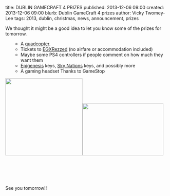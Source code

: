 title: DUBLIN GAMECRAFT 4 PRIZES
published: 2013-12-06 09:00
created: 2013-12-06 09:00
blurb: Dublin GameCraft 4 prizes
author: Vicky Twomey-Lee
tags: 2013, dublin, christmas, news, announcement, prizes

<p>We thought it might be a good idea to let you know some of the prizes for tomorrow.</p>
<ul>
<ul>
<li>A <a href="http://radiocontrolledshop.ie/quadcopters-ireland-hexacopters-ireland-multicopters-ireland/6142-udi-u818a-drone-large-6-axis-quadcopter-with-camera-a-u818a-5028967339662.html" target="_blank">quadcopter</a>.</li>
<li>Tickets to <a href="http://www.rezzed.com/" target="_blank">EGXRezzed</a> (no airfare or accommodation included)</li>
<li>Maybe some PS4 controllers if people comment on how much they want them</li>
<li><a href="http://deadsharktriplepunch.com/epigenesis/" target="_blank">Epigenesis</a> keys, <a href="http://www.skynations.net/" target="_blank">Sky Nations</a> keys, and possibly more</li>
<li>A gaming headset Thanks to GameStop</li>
</ul>
</ul>
<p><a href="http://radiocontrolledshop.ie/quadcopters-ireland-hexacopters-ireland-multicopters-ireland/6142-udi-u818a-drone-large-6-axis-quadcopter-with-camera-a-u818a-5028967339662.html"><img class="alignleft" title="Quadcopter" src="http://radiocontrolledshop.ie/6142-11848-thickbox_default/udi-u818a-drone-large-6-axis-quadcopter-with-camera-a-u818a.jpg" alt="" width="240" height="240" /></a><img class="alignleft" title="PS4 controller" src="http://i.i.cbsi.com/cnwk.1d/i/tim/2013/02/21/controller004.jpg" alt="" width="252" height="162" /><br />
&nbsp;</p>
<p>&nbsp;</p>
<p>&nbsp;</p>
<p>See you tomorrow!!</p>